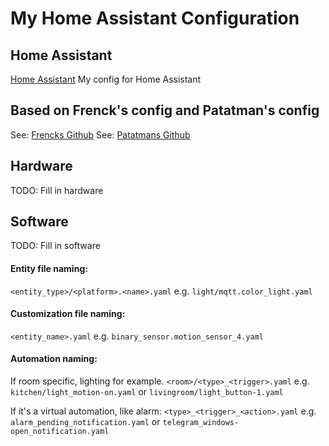 # My Home Assistant Configuration


## Home Assistant
[Home Assistant][hassurl]
My config for Home Assistant

## Based on Frenck's config and Patatman's config
See: [Frencks Github][frencksgithub]
See: [Patatmans Github][patatmangithub]

[frencksgithub]: https://github.com/frenck/home-assistant-config
[patatmangithub]: https://github.com/patatman/patatman-homeassistant-config
[hassurl]: https://www.home-assistant.io/

## Hardware
TODO: Fill in hardware

## Software
TODO: Fill in software

#### Entity file naming:
`<entity_type>/<platform>.<name>.yaml` e.g. `light/mqtt.color_light.yaml`

#### Customization file naming:
`<entity_name>.yaml` e.g. `binary_sensor.motion_sensor_4.yaml`

#### Automation naming:
If room specific, lighting for example.
`<room>/<type>_<trigger>.yaml` e.g. `kitchen/light_motion-on.yaml` or `livingroom/light_button-1.yaml`

If it's a virtual automation, like alarm:
`<type>_<trigger>_<action>.yaml` e.g. `alarm_pending_notification.yaml` or `telegram_windows-open_notification.yaml`